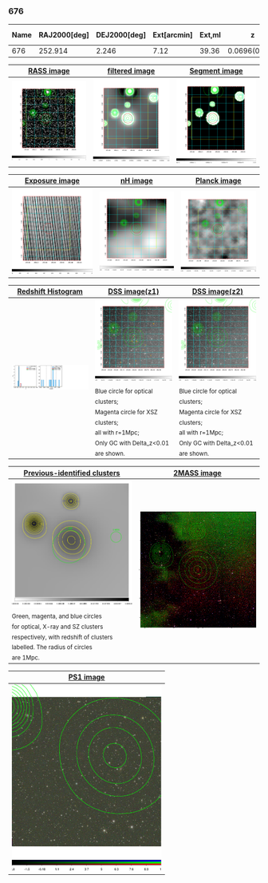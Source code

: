 <div STYLE="page-break-after: always;"></div>

### 676

|Name|RAJ2000[deg]|DEJ2000[deg] |Ext[arcmin]| Ext,ml | z | z_src| C|GC(XSZ,Delta_z<0.01)| GC(OPT,Delta_z<0.01)|GC| R_sig[arcmin] | R500[arcmin] | R500[Mpc]| CRsig[c/s] | CR500[c/s] |L500[1E44 erg/s]|F500[1E-12 erg/s/cm^2]| M500[1E14 Msun]|Tx[keV]|Cnt_sig|Beta|Rc[arcmin]|Comment|Alias|
|---|---|---|---|---|---|------|---|--------|---------|----------|---|---|---|---|---|---|---|---|---|---|---|---|---|---|
|676| 252.914| 2.246| 7.12| 39.36| 0.0696(0.007)| z1,| G| -| -| W| 13.838| 8.727| 0.696| 0.121(0.083)| 0.114(0.078)| 0.225(0.081)| 1.906(0.688)| 1.03(0.19)| 2.22(0.26)| 128.7| 0.907(-0.111+0.068)| 6.094(-0.953+0.807)| -| t355|

|[RASS image](../image/676/676_img.pdf)|[filtered image](../image/676/676_fil.pdf)|[Segment image](../image/676/676_seg.pdf)|
|-------------------|--------------------|-------------------|
| <img src="../image/676/676_img.png" width="300">  | <img src="../image/676/676_fil.png" width="300">   | <img src="../image/676/676_seg.png" width="300">  |

|[Exposure image](../image/676/676_mex.pdf)| [nH image](../image/676/676_nh.pdf)| [Planck image](../image/676/676_p.pdf)|
|-------------------|--------------------|-------------------|
|<img src="../image/676/676_mex.png" width="300">   | <img src="../image/676/676_nh.png" width="300">    | <img src="../image/676/676_p.png" width="300"> |

|[Redshift Histogram](../image/676/676_zg.pdf) | [DSS image(z1)](../image/676/676_dss_z1.pdf)      |  [DSS image(z2)](../image/676/676_dss_z2.pdf)    |
|-------------------|--------------------|-------------------|
|<img src="../image/676/676_zg.png" width="300"> |<img src="../image/676/676_dss_z1.png" width="300"> <sub><br>Blue circle for optical clusters; <br>Magenta circle for XSZ clusters; <br>all with r=1Mpc; <br>Only GC with Delta_z<0.01 are shown. </sub>| <img src="../image/676/676_dss_z2.png" width="300"><sub><br>Blue circle for optical clusters; <br>Magenta circle for XSZ clusters; <br>all with r=1Mpc; <br>Only GC with Delta_z<0.01 are shown. </sub> |

|[Previous-identified clusters](../image/676/676_gc.pdf) | [2MASS image](../image/676/676_2mass.pdf)      |
|-------------------|-------------------|
|<img src=../image/676/676_gc.png width="300"> <br><sub>Green, magenta, and blue circles <br>for optical, X-ray and SZ clusters <br>respectively, with redshift of clusters <br>labelled. The radius of circles <br>are 1Mpc.</sub>|<img src="../image/676/676_2mass.png" width="300">  |

|[PS1 image](../image/676/676_ps1.pdf)            |
|-------------------|
| <img src="../image/676/676_ps1.png" width="300">  |
